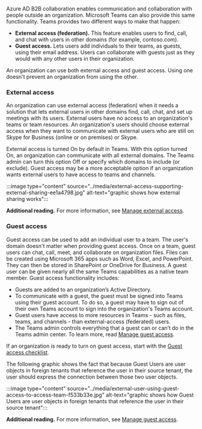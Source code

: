 Azure AD B2B collaboration enables communication and collaboration with people outside an organization. Microsoft Teams can also provide this same functionality. Teams provides two different ways to make that happen:

 -  **External access (federation).** This feature enables users to find, call, and chat with users in other domains (for example, contoso.com).
 -  **Guest access.** Lets users add individuals to their teams, as guests, using their email address. Users can collaborate with guests just as they would with any other users in their organization.

An organization can use both external access and guest access. Using one doesn't prevent an organization from using the other.

### External access

An organization can use external access (federation) when it needs a solution that lets external users in other domains find, call, chat, and set up meetings with its users. External users have no access to an organization's teams or team resources. An organization's users should choose external access when they want to communicate with external users who are still on Skype for Business (online or on premises) or Skype.

External access is turned On by default in Teams. With this option turned On, an organization can communicate with all external domains. The Teams admin can turn this option Off or specify which domains to include (or exclude). Guest access may be a more acceptable option if an organization wants external users to have access to teams and channels.

:::image type="content" source="../media/external-access-supporting-external-sharing-ee1a4798.jpg" alt-text="graphic shows how external sharing works":::


**Additional reading.** For more information, see [Manage external access](/microsoftteams/manage-external-access).

### Guest access

Guest access can be used to add an individual user to a team. The user's domain doesn't matter when providing guest access. Once on a team, guest users can chat, call, meet, and collaborate on organization files. Files can be created using Microsoft 365 apps such as Word, Excel, and PowerPoint. They can then be stored in SharePoint or OneDrive for Business. A guest user can be given nearly all the same Teams capabilities as a native team member. Guest access functionality includes:

 -  Guests are added to an organization’s Active Directory.
 -  To communicate with a guest, the guest must be signed into Teams using their guest account. To do so, a guest may have to sign out of their own Teams account to sign into the organization's Teams account.
 -  Guest users have access to more resources in Teams - such as files, teams, and channels - than external-access (federated) users.
 -  The Teams admin controls everything that a guest can or can’t do in the Teams admin center. To learn more, read [Manage guest access](/microsoftteams/manage-guests).

If an organization is ready to turn on guest access, start with the [Guest access checklist](/microsoftteams/guest-access-checklist).

The following graphic shows the fact that because Guest Users are user objects in foreign tenants that reference the user in their source tenant, the user should express the connection between those two user objects.

:::image type="content" source="../media/external-user-using-guest-access-to-access-team-f533b33e.jpg" alt-text="graphic shows how Guest Users are user objects in foreign tenants that reference the user in their source tenant":::


**Additional reading.** For more information, see [Manage guest access](/microsoftteams/guest-access).
